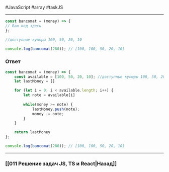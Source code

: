 #JavaScript #array #taskJS 
___
```js
const bancomat = (money) => {
// Ваш код здесь
}; 

//доступные купюры 100, 50, 20, 10 

console.log(bancomat(280)); // [100, 100, 50, 20, 10]
```

### Ответ

```js
const bancomat = (money) => {
	const available = [100, 50, 20, 10]; //доступные купюры 100, 50, 20, 10
	let lastMoney = []

	for (let i = 0; i < available.length; i++) {
		let note = available[i]
		
		while(money >= note) {
			lastMoney.push(note);
			money -= note;
		}
	}

	return lastMoney
};

console.log(bancomat(280)); // [100, 100, 50, 20, 10]
```

___
### [[011 Решение задач JS, TS и React|Назад]]